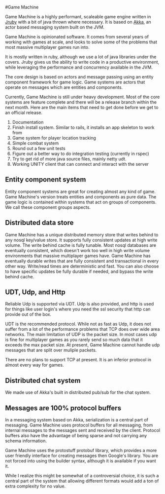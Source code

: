 
#Game Machine

Game Machine is a highly performant, scaleable game engine written in [Jruby](http://www.jruby.org)
with a bit of java thrown
where necessary.  It is based on [Akka](http://www.akka.io), an actor based messaging system built on the JVM.

Game Machine is opinionated software.  It comes from several years of working with games at scale, and looks to solve some of the problems that most massive multiplayer games run into.

It is mostly written in ruby, although we use a lot of java libraries under the covers.  Jruby
gives us the ability to write code in a productive environment, while leveraging the performance
and concurrency available in the JVM.

The core design is based on actors and message passing using an entity component framework for game logic.
Game systems are actors that operate on messages which are entities and components.

Currently, Game Machine is still under heavy development.  Most of the core systems are feature complete and there will be a release branch within the next month.  Here are the main items that need to get done before we get to an official release.

1. Documentation
2. Finish install system.  Similar to rails,  it installs an app skeleton to work from
3. Game system for player location tracking
4. Simple combat system
5. Round out a few unit tests
6. Figure out a better way to do integration testing (currently in rspec)
7. Try to get rid of more java source files, mainly netty udt.
8. Working UNITY client that can connect and interact with the server


## Entity component system
Entity component systems are great for creating almost any kind of game.  Game Machine's version treats entities and components as pure data.  The game logic is contained within systems that act on groups of
components.  We call these component groups aspects.

## Distributed data store
Game Machine has a unique distributed memory store that writes behind to any nosql key/value store.
It supports fully consistent updates at high write volume.  The write behind cache is fully tunable.
Most nosql databases are eventually consistent, which doesn't work too well in high write volume 
environments that massive multiplayer games have.  Game Machine has eventually durable writes that are
fully consistent and transactional in every other way.  Write/read times are deterministic and fast.  You can also choose to have specific updates be fully durable if needed, and bypass the write behind cache.

## UDT, Udp, and Http
Reliable Udp is supported via UDT.  Udp is also provided, and http is used for things like user login's
where you need the ssl security that http can provide out of the box.

UDT is the recommended protocol.  While not as fast as Udp, it does not suffer from a lot of the  performance
problems that TCP does over wide area networks.  The main limitation of UDP is the packet size.  In most cases udp is fine for multiplayer games as you rarely send so much data that it exceeds the max packet size.  At
present, Game Machine cannot handle udp messages that are split over muliple packets.

There are no plans to support TCP at present.  It is an inferior protocol in almost every way for games.

## Distributed chat system
We made use of Akka's built in distributed pub/sub for the chat system.

## Messages are 100% protocol buffers
In a messaging system based on Akka, serialization is a central part of messaging. Game Machine uses
protocol buffers for all messaging, from internal messages to the messages sent and received by the client.
Protocol buffers also have the advantage of being sparse and not carrying any schema information.

Game Machine uses the protostuff protobuf library, which provides a more user friendly interface
for creating messages then Google's library.  You are not forced into using the builder syntax, although it 
is available if you want it.

While I realize this might be somewhat of a controversial choice, it is such a central part of the system that allowing different formats would add a ton of extra complexity for no value.
